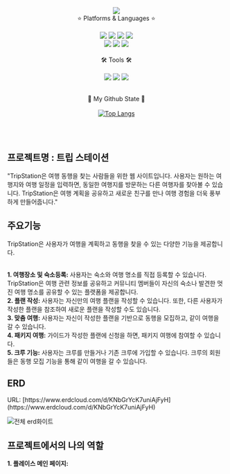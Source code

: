 <div align="center">
<img src="https://capsule-render.vercel.app/api?type=slice&color=auto&height=300&section=header&text=Rise%20to%20the%20challenge.%20i'm%20hoyeong&fontSize=20&rotate=19&animation=fadeIn&fontAlign=80&fontAlignY=45" />

<br>
	⭐ Platforms & Languages ⭐
	<br>
	<br>	
	<img src="https://img.shields.io/badge/Java-007396?style=flat&logo=java&logoColor=white" />
	<img src="https://img.shields.io/badge/HTML5-E34F26?style=flat&logo=HTML5&logoColor=white" />
	<img src="https://img.shields.io/badge/CSS3-1572B6?style=flat&logo=CSS3&logoColor=white" />
	<img src="https://img.shields.io/badge/JavaScript-F7DF1E?style=flat&logo=javascript&logoColor=white" />	
	<br>
	<img src="https://img.shields.io/badge/Oracle SQL-F80000?style=flat&logo=Oracle&logoColor=white" />
	<img src="https://img.shields.io/badge/Spring-6DB33F?style=flat&logo=Spring&logoColor=white" />
	<img src="https://img.shields.io/badge/Bootstrap-7952B3?style=flat&logo=bootstrap&logoColor=white" />
<br>
<br>
	🛠 Tools 🛠
	<br>
	<br>
	<img src="https://img.shields.io/badge/Eclipse IDE-2C2255?style=flat&logo=Eclipse IDE&logoColor=white" />
	<img src="https://img.shields.io/badge/Tomcat-F8DC75?style=flat&logo=apachetomcat&logoColor=black" />
	<img src="https://img.shields.io/badge/GitHub-181717?style=flat&logo=github&logoColor=white" />	
 	<br>
  	<br>
	
🌱 My Github State 🌱
<br>
<br>
[![Top Langs](https://github-readme-stats.vercel.app/api/top-langs/?username=healthy-spam&layout=compact)](https://github.com/healthy-spam)  

<br>
<br>

</div>
<h2>프로젝트명 : 트립 스테이션</h2>
"TripStation은 여행 동행을 찾는 사람들을 위한 웹 사이트입니다. 사용자는 원하는 여행지와 여행 일정을 입력하면, 동일한 여행지를 방문하는 다른 여행자를 찾아볼 수 있습니다. TripStation은 여행 계획을 공유하고 새로운 친구를 만나 여행 경험을 더욱 풍부하게 만들어줍니다."

<h2>주요기능</h2>
TripStation은 사용자가 여행을 계획하고 동행을 찾을 수 있는 다양한 기능을 제공합니다.
<br>
<br>

**1. 여행장소 및 숙소등록:** 사용자는 숙소와 여행 명소를 직접 등록할 수 있습니다. TripStation은 여행 관련 정보를 공유하고 커뮤니티 멤버들이 자신의 숙소나 발견한 멋진 여행 명소를 공유할 수 있는 플랫폼을 제공합니다.<br>
**2. 플랜 작성:** 사용자는 자신만의 여행 플랜을 작성할 수 있습니다. 또한, 다른 사용자가 작성한 플랜을 참조하여 새로운 플랜을 작성할 수도 있습니다.  
**3. 맞춤 여행:** 사용자는 자신이 작성한 플랜을 기반으로 동행을 모집하고, 같이 여행을 갈 수 있습니다.<br> 
**4. 패키지 여행:** 가이드가 작성한 플랜에 신청을 하면, 패키지 여행에 참여할 수 있습니다.<br>
**5. 크루 기능:** 사용자는 크루를 만들거나 기존 크루에 가입할 수 있습니다. 크루의 회원들은 동행 모집 기능을 통해 같이 여행을 갈 수 있습니다.  
<h2>ERD</h2>
URL: [https://www.erdcloud.com/d/KNbGrYcK7uniAjFyH](https://www.erdcloud.com/d/KNbGrYcK7uniAjFyH)
<br>

![전체 erd화이트](https://github.com/knagki/web-portfolio/assets/125181086/266ba3d7-7f6b-4726-b188-aaac883096d3)

<h2>프로젝트에서의 나의 역할</h2>

**1. 플레이스 메인 페이지:** 
